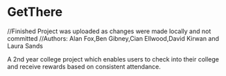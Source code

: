 GetThere
========
//Finished Project was uploaded as changes were made locally and not committed
//Authors: Alan Fox,Ben Gibney,Cian Ellwood,David Kirwan and Laura Sands

A 2nd year college project which enables users to check into their college and receive rewards based on consistent attendance.

